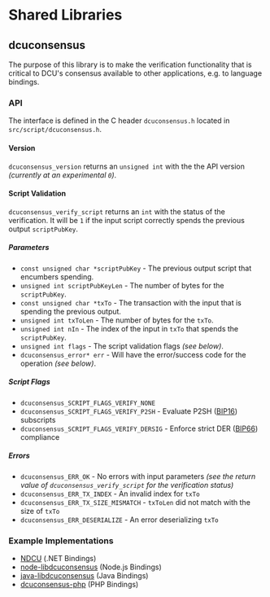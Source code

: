 Shared Libraries
================

## dcuconsensus

The purpose of this library is to make the verification functionality that is critical to DCU's consensus available to other applications, e.g. to language bindings.

### API

The interface is defined in the C header `dcuconsensus.h` located in  `src/script/dcuconsensus.h`.

#### Version

`dcuconsensus_version` returns an `unsigned int` with the the API version *(currently at an experimental `0`)*.

#### Script Validation

`dcuconsensus_verify_script` returns an `int` with the status of the verification. It will be `1` if the input script correctly spends the previous output `scriptPubKey`.

##### Parameters
- `const unsigned char *scriptPubKey` - The previous output script that encumbers spending.
- `unsigned int scriptPubKeyLen` - The number of bytes for the `scriptPubKey`.
- `const unsigned char *txTo` - The transaction with the input that is spending the previous output.
- `unsigned int txToLen` - The number of bytes for the `txTo`.
- `unsigned int nIn` - The index of the input in `txTo` that spends the `scriptPubKey`.
- `unsigned int flags` - The script validation flags *(see below)*.
- `dcuconsensus_error* err` - Will have the error/success code for the operation *(see below)*.

##### Script Flags
- `dcuconsensus_SCRIPT_FLAGS_VERIFY_NONE`
- `dcuconsensus_SCRIPT_FLAGS_VERIFY_P2SH` - Evaluate P2SH ([BIP16](https://github.com/dcu/bips/blob/master/bip-0016.mediawiki)) subscripts
- `dcuconsensus_SCRIPT_FLAGS_VERIFY_DERSIG` - Enforce strict DER ([BIP66](https://github.com/dcu/bips/blob/master/bip-0066.mediawiki)) compliance

##### Errors
- `dcuconsensus_ERR_OK` - No errors with input parameters *(see the return value of `dcuconsensus_verify_script` for the verification status)*
- `dcuconsensus_ERR_TX_INDEX` - An invalid index for `txTo`
- `dcuconsensus_ERR_TX_SIZE_MISMATCH` - `txToLen` did not match with the size of `txTo`
- `dcuconsensus_ERR_DESERIALIZE` - An error deserializing `txTo`

### Example Implementations
- [NDCU](https://github.com/NicolasDorier/NDCU/blob/master/NDCU/Script.cs#L814) (.NET Bindings)
- [node-libdcuconsensus](https://github.com/bitpay/node-libdcuconsensus) (Node.js Bindings)
- [java-libdcuconsensus](https://github.com/dexX7/java-libdcuconsensus) (Java Bindings)
- [dcuconsensus-php](https://github.com/Bit-Wasp/dcuconsensus-php) (PHP Bindings)
